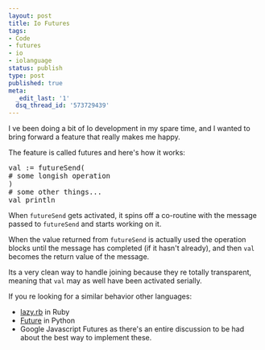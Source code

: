 ```yaml
---
layout: post
title: Io Futures
tags:
- Code
- futures
- io
- iolanguage
status: publish
type: post
published: true
meta:
  _edit_last: '1'
  dsq_thread_id: '573729439'
---
```

I ve been doing a bit of Io development in my spare time, and I wanted to bring forward a feature that really makes me happy.

The feature is called  futures  and here's how it works:

<pre>
val := futureSend(
# some longish operation
)
# some other things...
val println
</pre>

When <code>futureSend</code> gets activated, it spins off a co-routine with the message passed to <code>futureSend</code> and starts working on it.

When the value returned from <code>futureSend</code> is actually used   the operation blocks until the message has completed (if it hasn't already), and then <code>val</code> becomes the return value of the message.

Its a very clean way to handle joining because they re totally transparent, meaning that <code>val</code> may as well have been activated serially.

If you re looking for a similar behavior other languages:
<ul>
	<li><a href="http://moonbase.rydia.net/software/lazy.rb/">lazy.rb</a> in Ruby</li>
	<li><a href="http://docs.python.org/dev/library/concurrent.futures.html">Future</a> in Python</li>
	<li>Google  Javascript Futures  as there's an entire discussion to be had about the best way to implement these.</li>
</ul>

